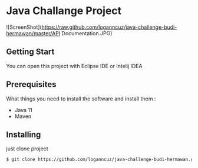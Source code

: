 Java Challange Project
=====================================

![ScreenShot](https://raw.github.com/loganncuz/java-challenge-budi-hermawan/master/API Documentation.JPG)

## Getting Start

You can open this project with Eclipse IDE or Intelij IDEA

## Prerequisites

What things you need to install the software and install them :

* Java 11
* Maven 

## Installing

just clone project  

```sh
$ git clone https://github.com/loganncuz/java-challenge-budi-hermawan.git

```


 
